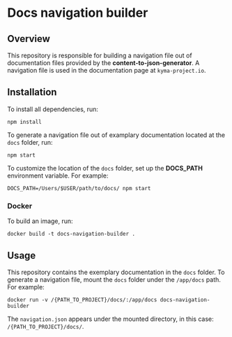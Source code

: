 # Docs navigation builder

## Overview

This repository is responsible for building a navigation file out of documentation files provided by the **content-to-json-generator**. A navigation file is used in the documentation page at `kyma-project.io`.


## Installation

To install all dependencies, run:

```
npm install
```

To generate a navigation file out of examplary documentation located at the `docs` folder, run:

```
npm start
```

To customize the location of the `docs` folder, set up the **DOCS_PATH** environment variable. For example:

```
DOCS_PATH=/Users/$USER/path/to/docs/ npm start
```

### Docker

To build an image, run:

```
docker build -t docs-navigation-builder .
```

## Usage

This repository contains the exemplary documentation in the `docs` folder. To generate a navigation file, mount the `docs` folder under the `/app/docs` path. For example:

```
docker run -v /{PATH_TO_PROJECT}/docs/:/app/docs docs-navigation-builder
```

The `navigation.json` appears under the mounted directory, in this case: `/{PATH_TO_PROJECT}/docs/`.
